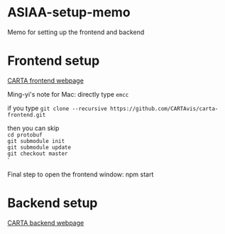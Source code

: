 # ASIAA-setup-memo
Memo for setting up the frontend and backend

# Frontend setup
[CARTA frontend webpage](https://github.com/CARTAvis/carta-frontend)

Ming-yi's note for Mac:
directly type `emcc` 

if you type
`git clone --recursive https://github.com/CARTAvis/carta-frontend.git`

then you can skip <br />
`cd protobuf `<br />`
git submodule init `<br />`
git submodule update `<br />`
git checkout master `<br />`

Final step to open the frontend window: npm start

# Backend setup 
[CARTA backend webpage](https://github.com/CARTAvis/carta-backend)

